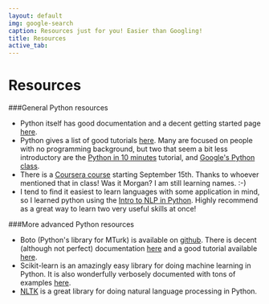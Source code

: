 ```yaml
---
layout: default
img: google-search
caption: Resources just for you! Easier than Googling!
title: Resources
active_tab: 
---
```


Resources 
=============================================================

###General Python resources

- Python itself has good documentation and a decent getting started page [here](https://docs.python.org/2/tutorial/introduction.html).
- Python gives a list of good tutorials [here](https://wiki.python.org/moin/BeginnersGuide/Programmers). Many are focused on people with no programming background, but two that seem a bit less introductory are the [Python in 10 minutes](http://www.stavros.io/tutorials/python/) tutorial, and [Google's Python class](https://developers.google.com/edu/python/).
- There is a [Coursera course](https://www.coursera.org/course/interactivepython) starting September 15th. Thanks to whoever mentioned that in class! Was it Morgan? I am still learning names. :-)
- I tend to find it easiest to learn languages with some application in mind, so I learned python using the [Intro to NLP in Python](http://www.nltk.org/book/). Highly recommend as a great way to learn two very useful skills at once!

###More advanced Python resources 

- Boto (Python's library for MTurk) is available on [github](https://github.com/boto/boto). There is decent (although not perfect) documentation [here](http://boto.readthedocs.org/en/latest/ref/mturk.html) and a good tutorial available [here](http://www.toforge.com/2011/04/boto-mturk-tutorial-create-hits/).
- Scikit-learn is an amazingly easy library for doing machine learning in Python. It is also wonderfully verbosely documented with tons of examples [here](http://scikit-learn.org/stable/).
- [NLTK](http://www.nltk.org/) is a great library for doing natural language processing in Python.  
